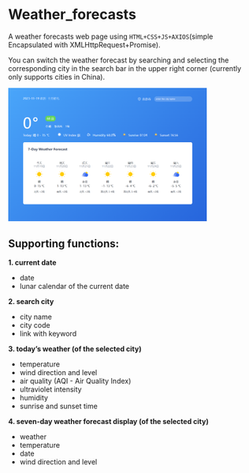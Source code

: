 # Weather_forecasts
A weather forecasts web page using `HTML+CSS+JS+AXIOS`(simple Encapsulated with XMLHttpRequest+Promise).

You can switch the weather forecast by searching and selecting the corresponding city in the search bar in the upper right corner (currently only supports cities in China).  

<img src="imgs/screenshot.png" style="width: 80%;">

## Supporting functions:  

**1. current date**
- date
- lunar calendar of the current date

**2. search city**
- city name
- city code
- link with keyword

**3. today’s weather (of the selected city)**
- temperature
- wind direction and level
- air quality (AQI - Air Quality Index)
- ultraviolet intensity
- humidity
- sunrise and sunset time

**4. seven-day weather forecast display (of the selected city)**
- weather
- temperature
- date
- wind direction and level
